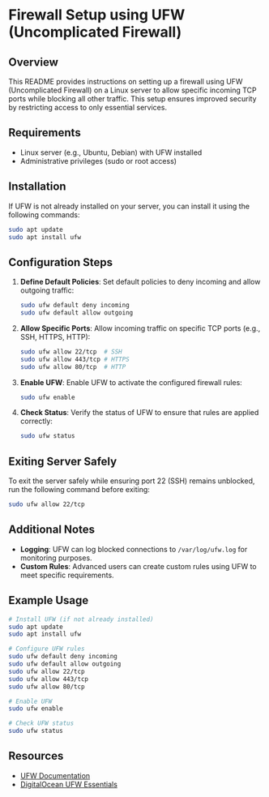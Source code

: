 # Firewall Setup using UFW (Uncomplicated Firewall)

## Overview
This README provides instructions on setting up a firewall using UFW (Uncomplicated Firewall) on a Linux server to allow specific incoming TCP ports while blocking all other traffic. This setup ensures improved security by restricting access to only essential services.

## Requirements
- Linux server (e.g., Ubuntu, Debian) with UFW installed
- Administrative privileges (sudo or root access)

## Installation
If UFW is not already installed on your server, you can install it using the following commands:
```bash
sudo apt update
sudo apt install ufw
```

## Configuration Steps
1. **Define Default Policies**:
   Set default policies to deny incoming and allow outgoing traffic:
   ```bash
   sudo ufw default deny incoming
   sudo ufw default allow outgoing
   ```

2. **Allow Specific Ports**:
   Allow incoming traffic on specific TCP ports (e.g., SSH, HTTPS, HTTP):
   ```bash
   sudo ufw allow 22/tcp  # SSH
   sudo ufw allow 443/tcp # HTTPS
   sudo ufw allow 80/tcp  # HTTP
   ```

3. **Enable UFW**:
   Enable UFW to activate the configured firewall rules:
   ```bash
   sudo ufw enable
   ```

4. **Check Status**:
   Verify the status of UFW to ensure that rules are applied correctly:
   ```bash
   sudo ufw status
   ```

## Exiting Server Safely
To exit the server safely while ensuring port 22 (SSH) remains unblocked, run the following command before exiting:
```bash
sudo ufw allow 22/tcp
```

## Additional Notes
- **Logging**: UFW can log blocked connections to `/var/log/ufw.log` for monitoring purposes.
- **Custom Rules**: Advanced users can create custom rules using UFW to meet specific requirements.

## Example Usage
```bash
# Install UFW (if not already installed)
sudo apt update
sudo apt install ufw

# Configure UFW rules
sudo ufw default deny incoming
sudo ufw default allow outgoing
sudo ufw allow 22/tcp
sudo ufw allow 443/tcp
sudo ufw allow 80/tcp

# Enable UFW
sudo ufw enable

# Check UFW status
sudo ufw status
```

## Resources
- [UFW Documentation](https://help.ubuntu.com/community/UFW)
- [DigitalOcean UFW Essentials](https://www.digitalocean.com/community/tutorials/ufw-essentials-common-firewall-rules-and-commands)

